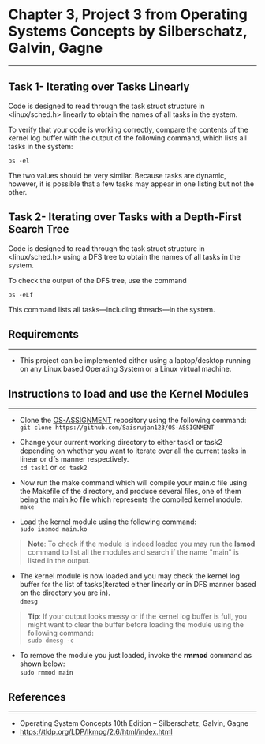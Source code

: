 # Chapter 3, Project 3 from Operating Systems Concepts by Silberschatz, Galvin, Gagne
***
## Task 1- Iterating over Tasks Linearly
Code is designed to read through the task struct structure in <linux/sched.h> linearly to obtain the names of all tasks in the system.

To verify that your code is working correctly, compare the contents of the kernel log buffer with the output of the following command, which lists all tasks in the system:

	ps -el

The two values should be very similar. Because tasks are dynamic, however, it is possible that a few tasks may appear in one listing but not the other.

## Task 2- Iterating over Tasks with a Depth-First Search Tree
Code is designed to read through the task struct structure in <linux/sched.h> using a DFS tree to obtain the names of all tasks in the system.

To check the output of the DFS tree, use the command 

	ps -eLf

This command lists all tasks—including threads—in the system.

## Requirements
***
* This project can be implemented either using a laptop/desktop running on any Linux based Operating System or a Linux virtual machine. 

## Instructions to load and use the Kernel Modules
***
* Clone the [OS-ASSIGNMENT](https://github.com/Saisrujan123/OS-ASSIGNMENT) repository using the following command:\
`git clone https://github.com/Saisrujan123/OS-ASSIGNMENT`

* Change your current working directory to either task1 or task2 depending on whether you want to iterate over all the current tasks in linear or dfs manner respectively.\
`cd task1`  or   `cd task2`

* Now run the make command which will compile your main.c file using the Makefile of the directory, and produce several files, one of them being the main.ko file which represents the compiled kernel module.\
`make`



* Load the kernel module using the following command:\
`sudo insmod main.ko`

>**Note**: To check if the module is indeed loaded you may run the **lsmod** command to list all the modules and search if the name "main" is listed in the output.

* The kernel module is now loaded and you may check the kernel log buffer for the list of tasks(iterated either linearly or in DFS manner based on the directory you are in).\
`dmesg`

>**Tip**: If your output looks messy or if the kernel log buffer is full, you might want to clear the buffer before loading the module using the following command:\
`sudo dmesg -c`

* To remove the module you just loaded, invoke the **rmmod** command as shown below:\
`sudo rmmod main`


## References
***
* Operating System Concepts 10th Edition – Silberschatz, Galvin, Gagne
* https://tldp.org/LDP/lkmpg/2.6/html/index.html
